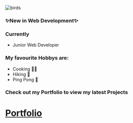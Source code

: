 ![birds](https://github.com/MartaJaekel/MartaJaekel/assets/147980927/04646747-a278-40eb-9af3-07efb4c99711)



### ✨New in Web Development✨
### Currently 
- Junior Web Developer
### My favourite Hobbys are:
- Cooking 👩‍🍳
- Hiking 🥾
- Ping Pong 🏓
 ###  Check out my Portfolio to view my latest Projects
 # [Portfolio](https://portfolio-xi-gules-87.vercel.app/)
 
